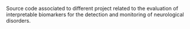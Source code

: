 
Source code associated to different project related to the evaluation of interpretable biomarkers for the detection and monitoring of neurological disorders.
